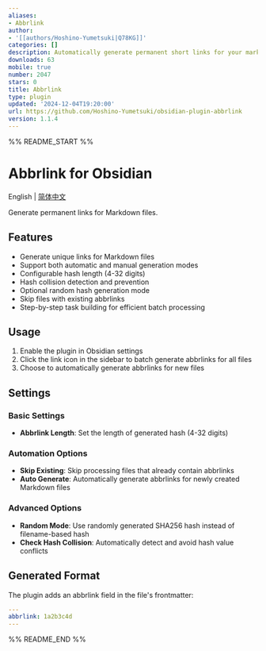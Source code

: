 ```yaml
---
aliases:
- Abbrlink
author:
- '[[authors/Hoshino-Yumetsuki|Q78KG]]'
categories: []
description: Automatically generate permanent short links for your markdown files.
downloads: 63
mobile: true
number: 2047
stars: 0
title: Abbrlink
type: plugin
updated: '2024-12-04T19:20:00'
url: https://github.com/Hoshino-Yumetsuki/obsidian-plugin-abbrlink
version: 1.1.4
---
```


%% README_START %%

# Abbrlink for Obsidian

English | [简体中文](README.zh-CN.md)

Generate permanent links for Markdown files.

## Features

- Generate unique links for Markdown files
- Support both automatic and manual generation modes
- Configurable hash length (4-32 digits)
- Hash collision detection and prevention
- Optional random hash generation mode
- Skip files with existing abbrlinks
- Step-by-step task building for efficient batch processing

## Usage

1. Enable the plugin in Obsidian settings
2. Click the link icon in the sidebar to batch generate abbrlinks for all files
3. Choose to automatically generate abbrlinks for new files

## Settings

### Basic Settings
- **Abbrlink Length**: Set the length of generated hash (4-32 digits)

### Automation Options
- **Skip Existing**: Skip processing files that already contain abbrlinks
- **Auto Generate**: Automatically generate abbrlinks for newly created Markdown files

### Advanced Options
- **Random Mode**: Use randomly generated SHA256 hash instead of filename-based hash
- **Check Hash Collision**: Automatically detect and avoid hash value conflicts

## Generated Format

The plugin adds an abbrlink field in the file's frontmatter:

```yaml
---
abbrlink: 1a2b3c4d
---
```


%% README_END %%